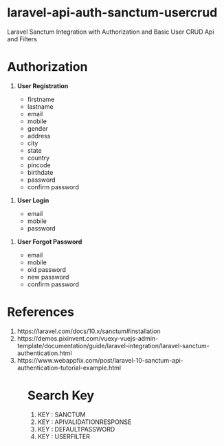 # laravel-api-auth-sanctum-usercrud
Laravel Sanctum Integration with Authorization and Basic User CRUD Api and Filters

# Authorization
<ol>
<li><b>User Registration</b></li>
<ul>
<li>firstname</li>
<li>lastname</li>
<li>email</li>
<li>mobile</li>
<li>gender</li>
<li>address</li>
<li>city</li>
<li>state</li>
<li>country</li>
<li>pincode</li>
<li>birthdate</li>
<li>password</li>
<li>confirm password</li>
</ul>
</ol>

<ol>
<li><b>User Login</b></li>
<ul>
<li>email</li>
<li>mobile</li>
<li>password</li>
</ul>
</ol>

<ol>
<li><b>User Forgot Password</b></li>
<ul>
<li>email</li>
<li>mobile</li>
<li>old password</li>
<li>new password</li>
<li>confirm password</li>
</ul>
</ol>

# References
<ol>
 <li>https://laravel.com/docs/10.x/sanctum#installation</li> 
 <li>https://demos.pixinvent.com/vuexy-vuejs-admin-template/documentation/guide/laravel-integration/laravel-sanctum-authentication.html</li>
 <li>https://www.webappfix.com/post/laravel-10-sanctum-api-authentication-tutorial-example.html</li>
<ol> 

# Search Key
<ol>
  <li>KEY : SANCTUM</li>
  <li>KEY : APIVALIDATIONRESPONSE</li>
  <li>KEY : DEFAULTPASSWORD</li>  
  <li>KEY : USERFILTER</li>  
</ol>
